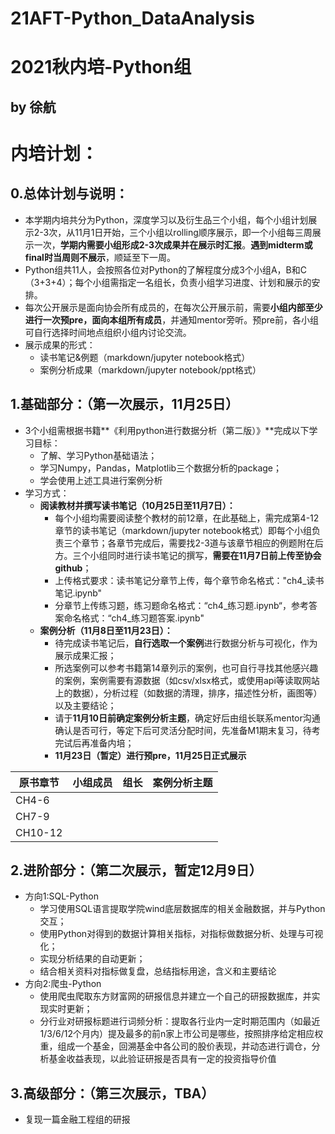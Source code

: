 # 21AFT-Python_DataAnalysis
# 2021秋内培-Python组

## by 徐航 

# 内培计划：

## 0.总体计划与说明：

- 本学期内培共分为Python，深度学习以及衍生品三个小组，每个小组计划展示2-3次，从11月1日开始，三个小组以rolling顺序展示，即一个小组每三周展示一次，**学期内需要小组形成2-3次成果并在展示时汇报**。**遇到midterm或final时当周则不展示**，顺延至下一周。
- Python组共11人，会按照各位对Python的了解程度分成3个小组A，B和C（3+3+4）；每个小组需指定一名组长，负责小组学习进度、计划和展示的安排。
- 每次公开展示是面向协会所有成员的，在每次公开展示前，需要**小组内部至少进行一次预pre，面向本组所有成员**，并通知mentor旁听。预pre前，各小组可自行选择时间地点组织小组内讨论交流。
- 展示成果的形式：
    - 读书笔记&例题（markdown/jupyter notebook格式）
    - 案例分析成果（markdown/jupyter notebook/ppt格式）
    

## 1.基础部分：（第一次展示，11月25日）

- 3个小组需根据书籍**《利用python进行数据分析（第二版）》**完成以下学习目标：
    - 了解、学习Python基础语法；
    - 学习Numpy，Pandas，Matplotlib三个数据分析的package；
    - 学会使用上述工具进行案例分析
- 学习方式：
    - **阅读教材并撰写读书笔记（10月25日至11月7日）：**
        - 每个小组均需要阅读整个教材的前12章，在此基础上，需完成第4-12章节的读书笔记（markdown/jupyter notebook格式）即每个小组负责三个章节；各章节完成后，需要找2-3道与该章节相应的例题附在后方。三个小组同时进行读书笔记的撰写，**需要在11月7日前上传至协会github**；
        - 上传格式要求：读书笔记分章节上传，每个章节命名格式："ch4_读书笔记.ipynb"
        - 分章节上传练习题，练习题命名格式：“ch4_练习题.ipynb“，参考答案命名格式：“ch4_练习题答案.ipynb"
    - **案例分析（11月8日至11月23日）：**
        - 待完成读书笔记后，**自行选取一个案例**进行数据分析与可视化，作为展示成果汇报；
        - 所选案例可以参考书籍第14章列示的案例，也可自行寻找其他感兴趣的案例，案例需要有源数据（如csv/xlsx格式，或使用api等读取网站上的数据），分析过程（如数据的清理，排序，描述性分析，画图等）以及主要结论；
        - 请于**11月10日前确定案例分析主题**，确定好后由组长联系mentor沟通确认是否可行，等定下后可灵活分配时间，先准备M1期末复习，待考完试后再准备内培；
        - **11月23日（暂定）进行预pre，11月25日正式展示**
        

| 原书章节 |小组成员| 组长 | 案例分析主题 |
| ------------ | ------------ | ------------ | ------------ |
| CH4-6 |  |  |  |
| CH7-9 |  |   |  |
| CH10-12 |  |  |  |


## 2.进阶部分：（第二次展示，暂定12月9日）

- 方向1:SQL-Python
    - 学习使用SQL语言提取学院wind底层数据库的相关金融数据，并与Python交互；
    - 使用Python对得到的数据计算相关指标，对指标做数据分析、处理与可视化；
    - 实现分析结果的自动更新；
    - 结合相关资料对指标做复盘，总结指标用途，含义和主要结论
- 方向2:爬虫-Python
    - 使用爬虫爬取东方财富网的研报信息并建立一个自己的研报数据库，并实现实时更新；
    - 分行业对研报标题进行词频分析：提取各行业内一定时期范围内（如最近1/3/6/12个月内）提及最多的前n家上市公司是哪些，按照排序给定相应权重，组成一个基金，回溯基金中各公司的股价表现，并动态进行调仓，分析基金收益表现，以此验证研报是否具有一定的投资指导价值
    

## 3.高级部分：（第三次展示，TBA）

- 复现一篇金融工程组的研报
